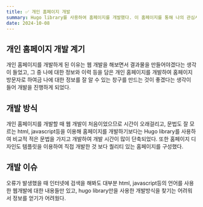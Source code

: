 ```yaml
---
title: ✅ 개인 홈페이지 개발
summary: Hugo library를 사용하여 홈페이지를 개발했다. 이 홈페이지를 통해 나의 관심사, 정보등에 대해 알 수 있다.
date: 2024-10-08
---
```


## 개인 홈페이지 개발 계기

개인 홈페이지를 개발하게 된 이유는 웹 개발을 해보면서 결과물을 만들어야겠다는 생각이 들었고, 그 중 나에 대한 정보와 이력 등을 담은 개인 홈페이지를 개발하여 홈페이지 방문자로 하여금 나에 대한 정보를 잘 알 수 있는 창구를 만드는 것이 좋겠다는 생각이 들어 개발을 진행하게 되었다.


## 개발 방식

개인 홈페이지를 개발할 때 웹 개발이 처음이었으므로 시간이 오래걸리고, 문법도 잘 모르는 html, javascript등을 이용해 홈페이지를 개발하기보다는 Hugo library를 사용하여 비교적 적은 문법을 가지고 개발하여 개발 시간이 많이 단축되었다. 또한 홈페이지 디자인도 템플릿을 이용하여 직접 개발한 것 보다 퀄리티 있는 홈페이지를 구성했다.


## 개발 이슈

오류가 발생했을 때 인터넷에 검색을 해봐도 대부분 html, javascript등의 언어를 사용한 웹개발에 대한 내용들만 있고, hugo library만을 사용한 개발방식을 찾기는 어려워서 정보를 얻기가 어려웠다.
